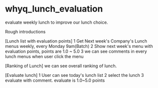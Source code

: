 # whyq_lunch_evaluation

evaluate weekly lunch to improve our lunch choice. 

Rough introductions

[Lunch list with evaluation points]
1 Get Next week's Company's Lunch menus weekly, every Monday 9am(Batch)
2 Show next week's menu with evaluation points, points are 1.0 ~ 5.0 
3 we can see comments in every lunch menus when user click the menu

[Ranking of Lunch]
we can see overall ranking of lunch.

[Evaluate lunch]
1 User can see today's lunch list
2 select the lunch 
3 evaluate with comment. evaluate is 1.0~5.0 points

